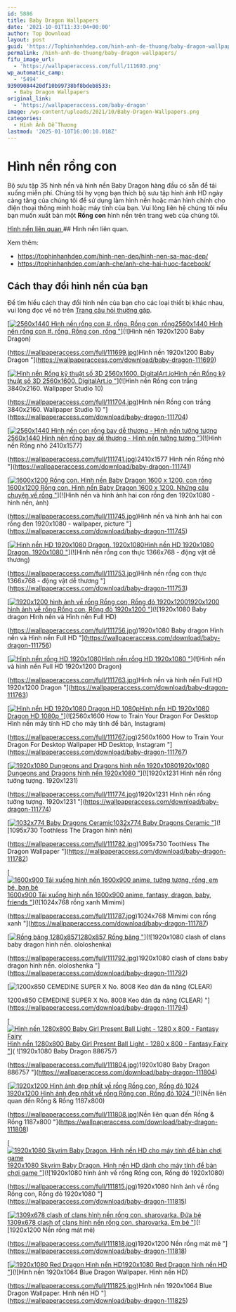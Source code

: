 ```yaml
---
id: 5886
title: Baby Dragon Wallpapers
date: '2021-10-01T11:33:04+00:00'
author: Top Download
layout: post
guid: 'https://Tophinhanhdep.com/hinh-anh-de-thuong/baby-dragon-wallpapers/'
permalink: /hinh-anh-de-thuong/baby-dragon-wallpapers/
fifu_image_url:
  - 'https://wallpaperaccess.com/full/111693.png'
wp_automatic_camp:
  - '5494'
93909084420df10b99738bf8bdeb8533:
  - Baby Dragon Wallpapers
original_link:
  - 'https://wallpaperaccess.com/baby-dragon'
image: /wp-content/uploads/2021/10/Baby-Dragon-Wallpapers.png
categories:
  - Hình Ảnh Dễ Thương
lastmod: '2025-01-10T16:00:10.018Z'
---
```

# Hình nền rồng con

Bộ sưu tập 35 hình nền và hình nền Baby Dragon hàng đầu có sẵn để tải xuống miễn phí. Chúng tôi hy vọng bạn thích bộ sưu tập hình ảnh HD ngày càng tăng của chúng tôi để sử dụng làm hình nền hoặc màn hình chính cho điện thoại thông minh hoặc máy tính của bạn. Vui lòng liên hệ chúng tôi nếu bạn muốn xuất bản một **Rồng con** hình nền trên trang web của chúng tôi.

[Hình nền liên quan ](#related) ## Hình nền liên quan.

   
 Xem thêm:

   
- <https://tophinhanhdep.com/hinh-nen-dep/hinh-nen-sa-mac-dep/>
- <https://tophinhanhdep.com/anh-che/anh-che-hai-huoc-facebook/>

## Cách thay đổi hình nền của bạn

Để tìm hiểu cách thay đổi hình nền của bạn cho các loại thiết bị khác nhau, vui lòng đọc về nó trên [Trang câu hỏi thường gặp](https://tophinhanhdep.com/faq/).

  
[[![2560x1440 Hình nền rồng con #.  rồng.  Rồng con, rồng](https://wallpaperaccess.com/full/111693.png)2560x1440 Hình nền rồng con #. rồng. Rồng con, rồng "](https://wallpaperaccess.com/download/baby-dragon-111693)](![Hình nền 1920x1200 Baby Dragon)

(https://wallpaperaccess.com/full/111699.jpg)Hình nền 1920x1200 Baby Dragon "](https://wallpaperaccess.com/download/baby-dragon-111699)

[[![Hình nền Rồng kỹ thuật số 3D 2560x1600.  DigitalArt.io](https://wallpaperaccess.com/full/111702.jpg)Hình nền Rồng kỹ thuật số 3D 2560x1600. DigitalArt.io "](https://wallpaperaccess.com/download/baby-dragon-111702)](![Hình nền Rồng con trắng 3840x2160.  Wallpaper Studio 10)

(https://wallpaperaccess.com/full/111704.jpg)Hình nền Rồng con trắng 3840x2160. Wallpaper Studio 10 "](https://wallpaperaccess.com/download/baby-dragon-111704)

[[![2560x1440 Hình nền con rồng bay dễ thương - Hình nền tưởng tượng](https://wallpaperaccess.com/full/111739.jpg)2560x1440 Hình nền rồng bay dễ thương - Hình nền tưởng tượng "](https://wallpaperaccess.com/download/baby-dragon-111739)](![Hình nền Rồng nhỏ 2410x1577)

(https://wallpaperaccess.com/full/111741.jpg)2410x1577 Hình nền Rồng nhỏ "](https://wallpaperaccess.com/download/baby-dragon-111741)

[[![1600x1200 Rồng con.  Hình nền Baby Dragon 1600 x 1200.  con rồng](https://wallpaperaccess.com/full/111744.jpg)1600x1200 Rồng con. Hình nền Baby Dragon 1600 x 1200. Những câu chuyện về rồng "](https://wallpaperaccess.com/download/baby-dragon-111744)](![Hình nền và hình ảnh hai con rồng đen 1920x1080 - hình nền, ảnh)

(https://wallpaperaccess.com/full/111745.jpg)Hình nền và hình ảnh hai con rồng đen 1920x1080 - wallpaper, picture "](https://wallpaperaccess.com/download/baby-dragon-111745)

[[![Hình nền HD 1920x1080 Dragon.  1920x1080](https://wallpaperaccess.com/full/111751.jpg)Hình nền HD 1920x1080 Dragon. 1920x1080 "](https://wallpaperaccess.com/download/baby-dragon-111751)](![Hình nền rồng con thực 1366x768 - động vật dễ thương)

(https://wallpaperaccess.com/full/111753.jpg)Hình nền rồng con thực 1366x768 - động vật dễ thương "](https://wallpaperaccess.com/download/baby-dragon-111753)

[[![1920x1200 hình ảnh về rồng Rồng con, Rồng đỏ 1920x1200](https://wallpaperaccess.com/full/111754.jpg)1920x1200 hình ảnh về rồng Rồng con, Rồng đỏ 1920x1200 "](https://wallpaperaccess.com/download/baby-dragon-111754)](![1920x1080 Baby dragon Hình nền và Hình nền Full HD)

(https://wallpaperaccess.com/full/111756.jpg)1920x1080 Baby dragon Hình nền và Hình nền Full HD "](https://wallpaperaccess.com/download/baby-dragon-111756)

[[![Hình nền rồng HD 1920x1080](https://wallpaperaccess.com/full/111757.jpg)Hình nền rồng HD 1920x1080 "](https://wallpaperaccess.com/download/baby-dragon-111757)](![Hình nền và hình nền Full HD 1920x1200 Dragon)

(https://wallpaperaccess.com/full/111763.jpg)Hình nền và hình nền Full HD 1920x1200 Dragon "](https://wallpaperaccess.com/download/baby-dragon-111763)

[[![Hình nền HD 1920x1080 Dragon HD 1080p](https://wallpaperaccess.com/full/111764.jpg)Hình nền HD 1920x1080 Dragon HD 1080p "](https://wallpaperaccess.com/download/baby-dragon-111764)](![2560x1600 How to Train Your Dragon For Desktop Hình nền máy tính HD cho máy tính để bàn, Instagram)

(https://wallpaperaccess.com/full/111767.jpg)2560x1600 How to Train Your Dragon For Desktop Wallpaper HD Desktop, Instagram "](https://wallpaperaccess.com/download/baby-dragon-111767)

[[![1920x1080 Dungeons and Dragons hình nền 1920x1080](https://wallpaperaccess.com/full/111770.jpg)1920x1080 Dungeons and Dragons hình nền 1920x1080 "](https://wallpaperaccess.com/download/baby-dragon-111770)](![1920x1231 Hình nền rồng tưởng tượng.  1920x1231)

(https://wallpaperaccess.com/full/111774.jpg)1920x1231 Hình nền rồng tưởng tượng. 1920x1231 "](https://wallpaperaccess.com/download/baby-dragon-111774)

[[![1032x774 Baby Dragons Ceramic](https://wallpaperaccess.com/full/111776.jpg)1032x774 Baby Dragons Ceramic "](https://wallpaperaccess.com/download/baby-dragon-111776)](![1095x730 Toothless The Dragon hình nền)

(https://wallpaperaccess.com/full/111782.jpg)1095x730 Toothless The Dragon Wallpaper "](https://wallpaperaccess.com/download/baby-dragon-111782)

[[![1600x900 Tải xuống hình nền 1600x900 anime, tưởng tượng, rồng, em bé, bạn bè](https://wallpaperaccess.com/full/111784.jpg)1600x900 Tải xuống hình nền 1600x900 anime, fantasy, dragon, baby, friends "](https://wallpaperaccess.com/download/baby-dragon-111784)](![1024x768 rồng xanh Mimimi)

(https://wallpaperaccess.com/full/111787.jpg)1024x768 Mimimi con rồng xanh "](https://wallpaperaccess.com/download/baby-dragon-111787)

[[![Rồng băng 1280x857](https://wallpaperaccess.com/full/111791.jpg)1280x857 Rồng băng "](https://wallpaperaccess.com/download/baby-dragon-111791)](![1920x1080 clash of clans baby dragon hình nền.  ololoshenka)

(https://wallpaperaccess.com/full/111792.jpg)1920x1080 clash of clans baby dragon hình nền. ololoshenka "](https://wallpaperaccess.com/download/baby-dragon-111792)

[![1200x850 CEMEDINE SUPER X No. 8008 Keo dán đa năng (CLEAR)](https://wallpaperaccess.com/full/111794.jpg)

1200x850 CEMEDINE SUPER X No. 8008 Keo dán đa năng (CLEAR) "](https://wallpaperaccess.com/download/baby-dragon-111794)

[[![Hình nền 1280x800 Baby Girl Present Ball Light - 1280 x 800 - Fantasy Fairy](https://wallpaperaccess.com/full/111800.jpg)Hình nền 1280x800 Baby Girl Present Ball Light - 1280 x 800 - Fantasy Fairy "](https://wallpaperaccess.com/download/baby-dragon-111800)]( ![1920x1080 Baby Dragon 886757)

(https://wallpaperaccess.com/full/111804.jpg)1920x1080 Baby Dragon 886757 "](https://wallpaperaccess.com/download/baby-dragon-111804)

[[![1920x1200 Hình ảnh đẹp nhất về rồng Rồng con, Rồng đỏ 1024](https://wallpaperaccess.com/full/111805.jpg)1920x1200 Hình ảnh đẹp nhất về rồng Rồng con, Rồng đỏ 1024 "](https://wallpaperaccess.com/download/baby-dragon-111805)](![Nền liên quan đến Rồng & Rồng 1187x800)

(https://wallpaperaccess.com/full/111808.jpg)Nền liên quan đến Rồng &amp; Rồng 1187x800 "](https://wallpaperaccess.com/download/baby-dragon-111808)

[[![1920x1080 Skyrim Baby Dragon.  Hình nền HD cho máy tính để bàn chơi game](https://wallpaperaccess.com/full/111810.jpg)1920x1080 Skyrim Baby Dragon. Hình nền HD dành cho máy tính để bàn chơi game "](https://wallpaperaccess.com/download/baby-dragon-111810)](![1920x1080 hình ảnh về rồng Rồng con, Rồng đỏ 1920x1080)

(https://wallpaperaccess.com/full/111815.jpg)1920x1080 hình ảnh về rồng Rồng con, Rồng đỏ 1920x1080 "](https://wallpaperaccess.com/download/baby-dragon-111815)

[[![1309x678 clash of clans hình nền rồng con.  sharovarka.  Đứa bé](https://wallpaperaccess.com/full/111817.jpg)1309x678 clash of clans hình nền rồng con. sharovarka. Em bé "](https://wallpaperaccess.com/download/baby-dragon-111817)](![1920x1200 Nền rồng mát mẻ)

(https://wallpaperaccess.com/full/111818.jpg)1920x1200 Nền rồng mát mẻ "](https://wallpaperaccess.com/download/baby-dragon-111818)

[[![1920x1080 Red Dragon Hình nền HD](https://wallpaperaccess.com/full/111823.jpg)1920x1080 Red Dragon hình nền HD "](https://wallpaperaccess.com/download/baby-dragon-111823)](![Hình nền 1920x1064 Blue Dragon Wallpaper.  Hình nền HD)

(https://wallpaperaccess.com/full/111825.jpg)Hình nền 1920x1064 Blue Dragon Wallpaper. Hình nền HD "](https://wallpaperaccess.com/download/baby-dragon-111825)
